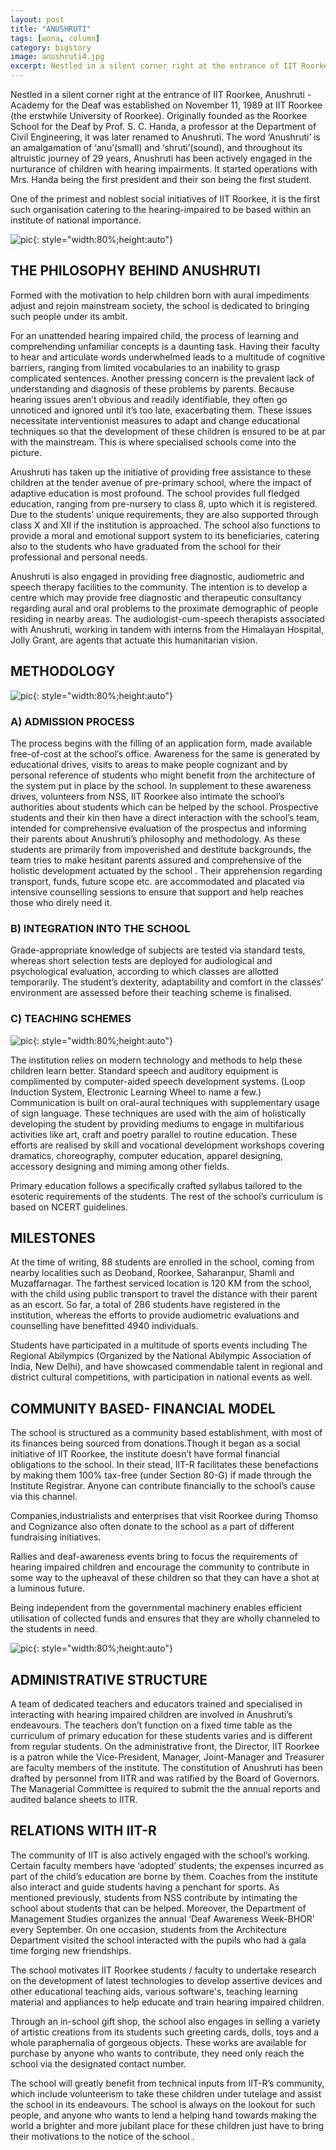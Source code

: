 ```yaml
---
layout: post
title: "ANUSHRUTI"
tags: [wona, column]
category: bigstory
image: anushruti4.jpg
excerpt: Nestled in a silent corner right at the entrance of IIT Roorkee, Anushruti - Academy for the Deaf was established on November 11, 1989 at IIT Roorkee (the erstwhile University of Roorkee).
---
```


Nestled in a silent corner right at the entrance of IIT Roorkee, Anushruti - Academy for the Deaf was established on November 11, 1989 at IIT Roorkee (the erstwhile University of Roorkee). Originally founded as the Roorkee School for the Deaf by Prof. S. C. Handa, a professor at the Department of Civil Engineering, it was later renamed to Anushruti.  The word ‘Anushruti’ is an amalgamation of ‘anu’(small) and ‘shruti’(sound), and throughout its altruistic journey of 29 years, Anushruti has been actively engaged in the nurturance of children with hearing impairments. It started operations with Mrs. Handa being the first president and their son being the first student.
 
One of the primest and noblest social initiatives of IIT Roorkee, it is the first such organisation catering to the hearing-impaired to be based within an institute of national importance.

![pic](/images/posts/anushruti1.jpg){: style="width:80%;height:auto"}

## THE PHILOSOPHY BEHIND ANUSHRUTI

Formed with the motivation to help children born with aural impediments adjust and rejoin mainstream society, the school is dedicated to bringing such people under its ambit.

For an unattended hearing impaired child, the process of learning and comprehending unfamiliar concepts is a daunting task. Having their faculty to hear and articulate words underwhelmed leads to a multitude of cognitive barriers, ranging from limited vocabularies to an inability to grasp complicated sentences. Another pressing concern is the prevalent lack of understanding and diagnosis of these problems by parents. Because hearing issues aren’t obvious and readily identifiable, they often go unnoticed and ignored until it’s too late, exacerbating them. These issues necessitate interventionist measures to adapt and change educational techniques so that the development of these children is ensured to be at par with the mainstream. This is where specialised schools come into the picture.

Anushruti has taken up the initiative of providing free assistance to these children at the tender avenue of pre-primary school, where the impact of adaptive education is most profound. The school provides full fledged education, ranging from pre-nursery to class 8, upto which it is registered. Due to the students’ unique requirements, they are also supported through class X and XII if the institution is approached. The school also functions to provide a moral and emotional support system to its beneficiaries, catering also to the students who have graduated from the school for their professional and personal needs.

Anushruti is also engaged in providing free diagnostic, audiometric and speech therapy facilities to the community. The intention is to develop a centre which may provide free diagnostic and therapeutic consultancy regarding aural and oral problems to the proximate demographic of people residing in nearby areas. The audiologist-cum-speech therapists associated with Anushruti, working in tandem with interns from the Himalayan Hospital, Jolly Grant, are agents that actuate this humanitarian vision.

## METHODOLOGY 

![pic](/images/posts/anushruti5.jpg){: style="width:80%;height:auto"}

### A) ADMISSION PROCESS

The process begins with the filling of an application form, made available free-of-cost at the school’s office. Awareness for the same is generated by educational drives, visits to areas to make people cognizant and by personal reference of students who might benefit from the architecture of the system put in place by the school. In supplement to these awareness drives, volunteers from NSS, IIT Roorkee also intimate the school’s authorities about students which can be helped by the school. Prospective students and their kin then have a direct interaction with the school’s team, intended for comprehensive evaluation of the prospectus and informing their parents about Anushruti’s philosophy and methodology. As these students are primarily from impoverished and destitute backgrounds, the team tries to make hesitant parents assured and comprehensive of the holistic development actuated by the school . Their apprehension regarding transport, funds, future scope etc. are accommodated and placated via intensive counselling sessions to ensure that support and help reaches those who direly need it.

### B) INTEGRATION INTO THE SCHOOL 

Grade-appropriate knowledge of subjects are tested via standard tests, whereas short selection tests are deployed for audiological and psychological evaluation, according to which classes are allotted temporarily. The student’s dexterity, adaptability and comfort in the classes’ environment are assessed before their teaching scheme is finalised.

### C) TEACHING SCHEMES

![pic](/images/posts/anushruti2.jpg){: style="width:80%;height:auto"}

The institution relies on modern technology and methods to help these children learn better. Standard speech and auditory equipment is complimented by computer-aided speech development systems. (Loop Induction System, Electronic Learning Wheel to name a few.) Communication is built on oral-aural techniques with supplementary usage of sign language. These techniques are used with the aim of holistically developing the student by providing mediums to engage in multifarious activities like art, craft and poetry parallel to routine education. These efforts are realised by skill and vocational development workshops covering dramatics, choreography, computer education, apparel designing, accessory designing and miming among other fields. 

Primary education follows a specifically crafted syllabus tailored to the esoteric requirements of the students. The rest of the school’s curriculum is based on NCERT guidelines.

## MILESTONES

At the time of writing, 88 students are enrolled in the school, coming from nearby localities such as Deoband, Roorkee, Saharanpur, Shamli and Muzaffarnagar. The farthest serviced location is 120 KM from the school, with the child using public transport to travel the distance with their parent as an escort. So far, a total of 286 students have registered in the institution, whereas the efforts to provide audiometric evaluations and counselling have benefitted 4940 individuals.

Students have participated in a multitude of sports events including The Regional Abilympics (Organized by the  National Abilympic Association of India, New Delhi), and have showcased commendable talent in regional and district cultural competitions, with participation in national events as well.

## COMMUNITY BASED- FINANCIAL MODEL

The school is structured as a community based establishment, with most of its finances being sourced from donations.Though it began as a social initiative of IIT Roorkee, the institute doesn’t have formal financial obligations to the school. In their stead, IIT-R facilitates these benefactions by making them 100% tax-free (under Section 80-G) if made through the Institute Registrar. Anyone can contribute financially to the school’s cause via this channel.

Companies,industrialists and enterprises that visit Roorkee during Thomso and Cognizance also often donate to the school as a part of different fundraising initiatives. 

Rallies and deaf-awareness events bring to focus the requirements of hearing impaired children and encourage the community to contribute in some way to the upheaval of these children so that they can have a shot at a luminous future.

Being independent from the governmental machinery enables efficient utilisation of collected funds and ensures that they are wholly channeled to the students in need.

![pic](/images/posts/anushruti3.jpg){: style="width:80%;height:auto"}

## ADMINISTRATIVE STRUCTURE
A team of dedicated teachers and educators trained and specialised in interacting with hearing impaired children are involved in Anushruti’s endeavours. The teachers don’t function on a fixed time table as the curriculum of primary education for these students varies and is different from regular students. 
On the administrative front, the Director, IIT Roorkee is a patron while the Vice-President, Manager, Joint-Manager and Treasurer are faculty members of the institute. The constitution of Anushruti has been drafted by personnel from IITR and was ratified by the Board of Governors. The Managerial Committee is required to submit the the annual reports and audited balance sheets to IITR.

## RELATIONS WITH IIT-R
The community of IIT is also actively engaged with the school’s working. Certain faculty members have ‘adopted’ students; the expenses incurred as part of the child’s education are borne by them. Coaches from the institute also interact and guide students having a penchant for sports. As mentioned previously, students from NSS contribute by intimating the school about students that can be helped. Moreover, the Department of Management Studies organizes the annual  ‘Deaf Awareness Week-BHOR’ every September. On one occasion, students from the Architecture Department visited the school interacted with the pupils who had a gala time forging new friendships.

The school motivates IIT Roorkee students / faculty to undertake research on the development of latest technologies to develop assertive devices and other educational teaching aids, various software's, teaching learning material and appliances to help educate and train hearing impaired children.

Through an in-school gift shop, the school also engages in selling a variety of artistic creations from its students such  greeting cards, dolls, toys and a whole paraphernalia of gorgeous objects. These works are available for purchase by anyone who wants to contribute, they need only reach the school via the designated contact number.

The school will greatly benefit from technical inputs from IIT-R’s community, which include volunteerism to take these children under tutelage and assist the school in its endeavours. The school is always on the lookout for such people, and anyone who wants to lend a helping hand towards making the world a brighter and more jubilant place for these children just have to bring their motivations to the notice of the school .
